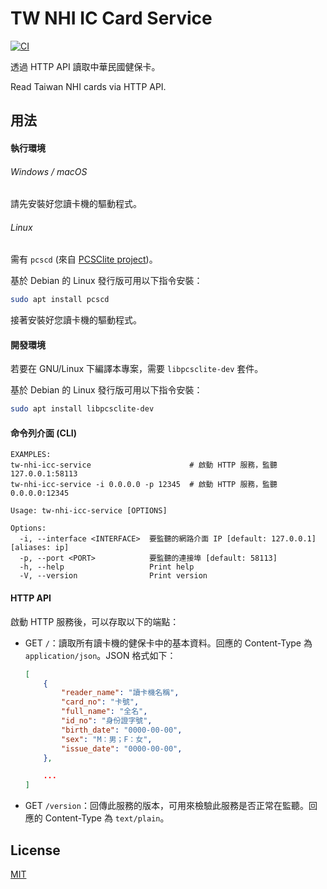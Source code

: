 TW NHI IC Card Service
===============

[![CI](https://github.com/magiclen/tw-nhi-icc-service/actions/workflows/ci.yml/badge.svg)](https://github.com/magiclen/tw-nhi-icc-service/actions/workflows/ci.yml)

透過 HTTP API 讀取中華民國健保卡。

Read Taiwan NHI cards via HTTP API.

## 用法

#### 執行環境

###### Windows / macOS

請先安裝好您讀卡機的驅動程式。

###### Linux

需有 `pcscd` (來自 [PCSClite project](https://pcsclite.apdu.fr/))。

基於 Debian 的 Linux 發行版可用以下指令安裝：

```bash
sudo apt install pcscd
```

接著安裝好您讀卡機的驅動程式。

#### 開發環境

若要在 GNU/Linux 下編譯本專案，需要 `libpcsclite-dev` 套件。

基於 Debian 的 Linux 發行版可用以下指令安裝：

```bash
sudo apt install libpcsclite-dev
```

#### 命令列介面 (CLI)

```text
EXAMPLES:
tw-nhi-icc-service                      # 啟動 HTTP 服務，監聽 127.0.0.1:58113
tw-nhi-icc-service -i 0.0.0.0 -p 12345  # 啟動 HTTP 服務，監聽 0.0.0.0:12345

Usage: tw-nhi-icc-service [OPTIONS]

Options:
  -i, --interface <INTERFACE>  要監聽的網路介面 IP [default: 127.0.0.1] [aliases: ip]
  -p, --port <PORT>            要監聽的連接埠 [default: 58113]
  -h, --help                   Print help
  -V, --version                Print version
```

#### HTTP API

啟動 HTTP 服務後，可以存取以下的端點：

* GET `/`：讀取所有讀卡機的健保卡中的基本資料。回應的 Content-Type 為 `application/json`。JSON 格式如下：
    ```json
    [
        {
            "reader_name": "讀卡機名稱",
            "card_no": "卡號",
            "full_name": "全名",
            "id_no": "身份證字號",
            "birth_date": "0000-00-00",
            "sex": "M：男；F：女",
            "issue_date": "0000-00-00",
        },
  
        ...
    ]
    ```
* GET `/version`：回傳此服務的版本，可用來檢驗此服務是否正常在監聽。回應的 Content-Type 為 `text/plain`。

## License

[MIT](LICENSE)